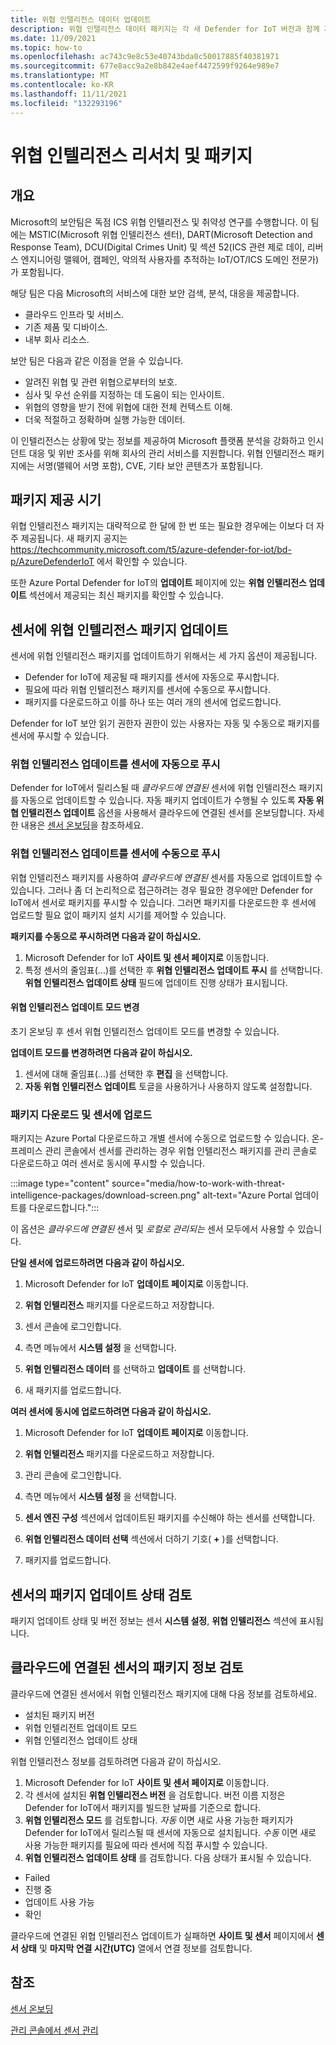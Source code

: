 ```yaml
---
title: 위협 인텔리전스 데이터 업데이트
description: 위협 인텔리전스 데이터 패키지는 각 새 Defender for IoT 버전과 함께 제공되거나 필요한 경우 릴리스 간에 제공됩니다.
ms.date: 11/09/2021
ms.topic: how-to
ms.openlocfilehash: ac743c9e8c53e40743bda0c50017885f40381971
ms.sourcegitcommit: 677e8acc9a2e8b842e4aef4472599f9264e989e7
ms.translationtype: MT
ms.contentlocale: ko-KR
ms.lasthandoff: 11/11/2021
ms.locfileid: "132293196"
---
```

# <a name="threat-intelligence-research-and-packages"></a>위협 인텔리전스 리서치 및 패키지 #
## <a name="overview"></a>개요 ##

Microsoft의 보안팀은 독점 ICS 위협 인텔리전스 및 취약성 연구를 수행합니다. 이 팀에는 MSTIC(Microsoft 위협 인텔리전스 센터), DART(Microsoft Detection and Response Team), DCU(Digital Crimes Unit) 및 섹션 52(ICS 관련 제로 데이, 리버스 엔지니어링 맬웨어, 캠페인, 악의적 사용자를 추적하는 IoT/OT/ICS 도메인 전문가)가 포함됩니다.

해당 팀은 다음 Microsoft의 서비스에 대한 보안 검색, 분석, 대응을 제공합니다.

- 클라우드 인프라 및 서비스.
- 기존 제품 및 디바이스.
- 내부 회사 리소스.

보안 팀은 다음과 같은 이점을 얻을 수 있습니다.

- 알려진 위협 및 관련 위협으로부터의 보호.
- 심사 및 우선 순위를 지정하는 데 도움이 되는 인사이트.
- 위협의 영향을 받기 전에 위협에 대한 전체 컨텍스트 이해.
- 더욱 적절하고 정확하며 실행 가능한 데이터.

이 인텔리전스는 상황에 맞는 정보를 제공하여 Microsoft 플랫폼 분석을 강화하고 인시던트 대응 및 위반 조사를 위해 회사의 관리 서비스를 지원합니다. 위협 인텔리전스 패키지에는 서명(맬웨어 서명 포함), CVE, 기타 보안 콘텐츠가 포함됩니다.

## <a name="when-are-packages-delivered"></a>패키지 제공 시기 ##

위협 인텔리전스 패키지는 대략적으로 한 달에 한 번 또는 필요한 경우에는 이보다 더 자주 제공됩니다. 새 패키지 공지는 https://techcommunity.microsoft.com/t5/azure-defender-for-iot/bd-p/AzureDefenderIoT 에서 확인할 수 있습니다.

또한 Azure Portal Defender for IoT의 **업데이트** 페이지에 있는 **위협 인텔리전스 업데이트** 섹션에서 제공되는 최신 패키지를 확인할 수 있습니다.

## <a name="update-threat-intelligence-packages-to-your-sensors"></a>센서에 위협 인텔리전스 패키지 업데이트 ##

센서에 위협 인텔리전스 패키지를 업데이트하기 위해서는 세 가지 옵션이 제공됩니다.

- Defender for IoT에 제공될 때 패키지를 센서에 자동으로 푸시합니다.
- 필요에 따라 위협 인텔리전스 패키지를 센서에 수동으로 푸시합니다.
- 패키지를 다운로드하고 이를 하나 또는 여러 개의 센서에 업로드합니다.

Defender for IoT 보안 읽기 권한자 권한이 있는 사용자는 자동 및 수동으로 패키지를 센서에 푸시할 수 있습니다.

### <a name="automatically-push-threat-intelligence-updates-to-sensors"></a>위협 인텔리전스 업데이트를 센서에 자동으로 푸시 ###

Defender for IoT에서 릴리스될 때 *클라우드에 연결된* 센서에 위협 인텔리전스 패키지를 자동으로 업데이트할 수 있습니다. 자동 패키지 업데이트가 수행될 수 있도록 **자동 위협 인텔리전스 업데이트** 옵션을 사용해서 클라우드에 연결된 센서를 온보딩합니다. 자세한 내용은 [센서 온보딩](getting-started.md#onboard-a-sensor)을 참조하세요.

### <a name="manually-push-threat-intelligence-updates-to-sensors"></a>위협 인텔리전스 업데이트를 센서에 수동으로 푸시 ###

위협 인텔리전스 패키지를 사용하여 *클라우드에 연결된* 센서를 자동으로 업데이트할 수 있습니다. 그러나 좀 더 논리적으로 접근하려는 경우 필요한 경우에만 Defender for IoT에서 센서로 패키지를 푸시할 수 있습니다. 그러면 패키지를 다운로드한 후 센서에 업로드할 필요 없이 패키지 설치 시기를 제어할 수 있습니다.

**패키지를 수동으로 푸시하려면 다음과 같이 하십시오.**

1. Microsoft Defender for IoT **사이트 및 센서 페이지로** 이동합니다.
1. 특정 센서의 줄임표(...)를 선택한 후 **위협 인텔리전스 업데이트 푸시** 를 선택합니다. **위협 인텔리전스 업데이트 상태** 필드에 업데이트 진행 상태가 표시됩니다.

#### <a name="change-the-threat-intelligence-update-mode"></a>위협 인텔리전스 업데이트 모드 변경 ####

초기 온보딩 후 센서 위협 인텔리전스 업데이트 모드를 변경할 수 있습니다.

**업데이트 모드를 변경하려면 다음과 같이 하십시오.**

1. 센서에 대해 줄임표(...)를 선택한 후 **편집** 을 선택합니다.
1. **자동 위협 인텔리전스 업데이트** 토글을 사용하거나 사용하지 않도록 설정합니다.

### <a name="download-packages-and-upload-to-sensors"></a>패키지 다운로드 및 센서에 업로드 ###

패키지는 Azure Portal 다운로드하고 개별 센서에 수동으로 업로드할 수 있습니다. 온-프레미스 관리 콘솔에서 센서를 관리하는 경우 위협 인텔리전스 패키지를 관리 콘솔로 다운로드하고 여러 센서로 동시에 푸시할 수 있습니다.

:::image type="content" source="media/how-to-work-with-threat-intelligence-packages/download-screen.png" alt-text="Azure Portal 업데이트를 다운로드합니다.":::

이 옵션은 *클라우드에 연결된* 센서 및 *로컬로 관리되는* 센서 모두에서 사용할 수 있습니다.

**단일 센서에 업로드하려면 다음과 같이 하십시오.**

1. Microsoft Defender for IoT **업데이트 페이지로** 이동합니다.

2. **위협 인텔리전스** 패키지를 다운로드하고 저장합니다.

3. 센서 콘솔에 로그인합니다.

4. 측면 메뉴에서 **시스템 설정** 을 선택합니다.

5. **위협 인텔리전스 데이터** 를 선택하고 **업데이트** 를 선택합니다.

6. 새 패키지를 업로드합니다.

**여러 센서에 동시에 업로드하려면 다음과 같이 하십시오.**

1. Microsoft Defender for IoT **업데이트 페이지로** 이동합니다.

2. **위협 인텔리전스** 패키지를 다운로드하고 저장합니다.

3. 관리 콘솔에 로그인합니다.

4. 측면 메뉴에서 **시스템 설정** 을 선택합니다.

5. **센서 엔진 구성** 섹션에서 업데이트된 패키지를 수신해야 하는 센서를 선택합니다.  

6. **위협 인텔리전스 데이터 선택** 섹션에서 더하기 기호( **+** )를 선택합니다.

7. 패키지를 업로드합니다.

## <a name="review-package-update-status-on-the-sensor"></a>센서의 패키지 업데이트 상태 검토 ##

패키지 업데이트 상태 및 버전 정보는 센서 **시스템 설정**, **위협 인텔리전스** 섹션에 표시됩니다.  

## <a name="review-package-information-for-cloud-connected-sensors"></a>클라우드에 연결된 센서의 패키지 정보 검토 ##

클라우드에 연결된 센서에서 위협 인텔리전스 패키지에 대해 다음 정보를 검토하세요.

- 설치된 패키지 버전
- 위협 인텔리전트 업데이트 모드
- 위협 인텔리전스 업데이트 상태

위협 인텔리전스 정보를 검토하려면 다음과 같이 하십시오.

1. Microsoft Defender for IoT **사이트 및 센서 페이지로** 이동합니다.
1. 각 센서에 설치된 **위협 인텔리전스 버전** 을 검토합니다. 버전 이름 지정은 Defender for IoT에서 패키지를 빌드한 날짜를 기준으로 합니다.
1. **위협 인텔리전스 모드** 를 검토합니다. *자동* 이면 새로 사용 가능한 패키지가 Defender for IoT에서 릴리스될 때 센서에 자동으로 설치됩니다. *수동* 이면 새로 사용 가능한 패키지를 필요에 따라 센서에 직접 푸시할 수 있습니다.
1. **위협 인텔리전스 업데이트 상태** 를 검토합니다. 다음 상태가 표시될 수 있습니다.

- Failed
- 진행 중
- 업데이트 사용 가능
- 확인

클라우드에 연결된 위협 인텔리전스 업데이트가 실패하면 **사이트 및 센서** 페이지에서 **센서 상태** 및 **마지막 연결 시간(UTC)** 열에서 연결 정보를 검토합니다. 

## <a name="see-also"></a>참조

[센서 온보딩](getting-started.md#onboard-a-sensor)

[관리 콘솔에서 센서 관리](how-to-manage-sensors-from-the-on-premises-management-console.md)
